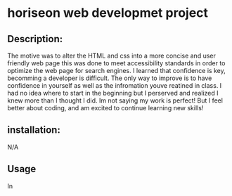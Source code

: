 # horiseon web developmet project
## Description: 
The motive was to alter the HTML and css into a more concise and user friendly web page 
this was done to meet accessibility standards in order to optimize the web page for search engines.
I learned that confidence is key, becomming a developer is difficult. The only way to improve is to have confidence in yourself as well as the infromation youve reatined in class.
I had no idea where to start in the beginning but I perserved and realized I knew more than I thought I did. Im not saying my work is perfect! But I feel better about coding, and am excited to continue learning new skills!

## installation: 
N/A

## Usage 

In


